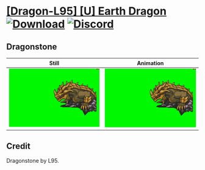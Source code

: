 # [\[Dragon-L95\] \[U\] Earth Dragon](./) [![Download](https://img.shields.io/badge/Download--red?style=social&logo=github)](https://minhaskamal.github.io/DownGit/#/home?url=https://github.com/Klokinator/FE-Repo/tree/main/Battle%20Animations%2FMonsters%20-%20Dragons%20and%20Special%2F%5BDragon-L95%5D%20%5BU%5D%20Earth%20Dragon%2F8.%20Dragonstone) [![Discord](https://img.shields.io/badge/Discord--blue?style=social&logo=discord)](https://discord.gg/C7VNGnyTPA)

## Dragonstone

| Still | Animation |
| :---: | :-------: |
| ![Dragonstone still](./Dragonstone_000.png) | ![Dragonstone](./Dragonstone.gif) |

## Credit

Dragonstone by L95.
